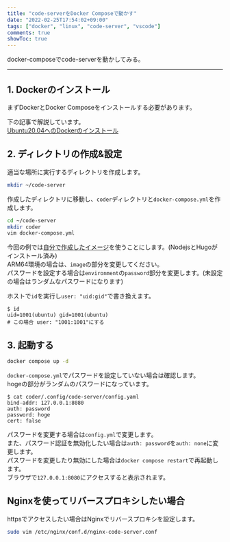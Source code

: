 ```yaml
---
title: "code-serverをDocker Composeで動かす"
date: "2022-02-25T17:54:02+09:00"
tags: ["docker", "linux", "code-server", "vscode"]
comments: true
showToc: true
---
```

docker-composeでcode-serverを動かしてみる。

---

## 1. Dockerのインストール

まずDockerとDocker Composeをインストールする必要があります。

下の記事で解説しています。  
[Ubuntu20.04へのDockerのインストール](https://0sn.net/posts/20210731/docker-install/)

## 2. ディレクトリの作成&設定

適当な場所に実行するディレクトリを作成します。

```bash
mkdir ~/code-server
```

作成したディレクトリに移動し、`coder`ディレクトリと`docker-compose.yml`を作成します。

```bash
cd ~/code-server
mkdir coder
vim docker-compose.yml
```

<script src="https://gist.github.com/minetaro12/cf0ee2223d891fbc001ae6b3440cf8d0.js?file=docker-compose.yml"></script>

今回の例では[自分で作成したイメージ](https://github.com/minetaro12/deploy-code-server)を使うことにします。(NodejsとHugoがインストール済み)  
ARM64環境の場合は、`image`の部分を変更してください。  
パスワードを設定する場合は`environment`の`password`部分を変更します。(未設定の場合はランダムなパスワードになります)

ホストで`id`を実行し`user: "uid:gid"`で書き換えます。

```
$ id
uid=1001(ubuntu) gid=1001(ubuntu)
# この場合 user: "1001:1001"にする
```

## 3. 起動する

```bash
docker compose up -d
```

`docker-compose.yml`でパスワードを設定していない場合は確認します。  
hogeの部分がランダムのパスワードになっています。

```
$ cat coder/.config/code-server/config.yaml
bind-addr: 127.0.0.1:8080
auth: password
password: hoge
cert: false
```

パスワードを変更する場合は`config.yml`で変更します。  
また、パスワード認証を無効化したい場合は`auth: password`を`auth: none`に変更します。  
パスワードを変更したり無効にした場合は`docker compose restart`で再起動します。  
ブラウザで`127.0.0.1:8080`にアクセスすると表示されます。

## Nginxを使ってリバースプロキシしたい場合

httpsでアクセスしたい場合はNginxでリバースプロキシを設定します。

```bash
sudo vim /etc/nginx/conf.d/nginx-code-server.conf
```

<script src="https://gist.github.com/minetaro12/cf0ee2223d891fbc001ae6b3440cf8d0.js?file=nginx-code-server.conf"></script>
